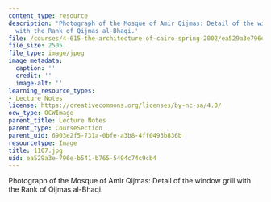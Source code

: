 ```yaml
---
content_type: resource
description: 'Photograph of the Mosque of Amir Qijmas: Detail of the window grill
  with the Rank of Qijmas al-Bhaqi.'
file: /courses/4-615-the-architecture-of-cairo-spring-2002/ea529a3e796eb541b7655494c74c9cb4_1107.jpg
file_size: 2505
file_type: image/jpeg
image_metadata:
  caption: ''
  credit: ''
  image-alt: ''
learning_resource_types:
- Lecture Notes
license: https://creativecommons.org/licenses/by-nc-sa/4.0/
ocw_type: OCWImage
parent_title: Lecture Notes
parent_type: CourseSection
parent_uid: 6903e2f5-731a-0bfe-a3b8-4ff0493b836b
resourcetype: Image
title: 1107.jpg
uid: ea529a3e-796e-b541-b765-5494c74c9cb4
---
```

Photograph of the Mosque of Amir Qijmas: Detail of the window grill with the Rank of Qijmas al-Bhaqi.